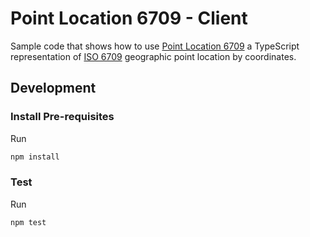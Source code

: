 # Point Location 6709 - Client

Sample code that shows how to use [Point Location 6709](https://github.com/sualeh/pointlocation6709-ts) a TypeScript representation of [ISO 6709](https://en.wikipedia.org/wiki/ISO_6709) geographic point location by coordinates. 


## Development

### Install Pre-requisites

Run
```sh
npm install
```

### Test

Run
```sh
npm test
```
